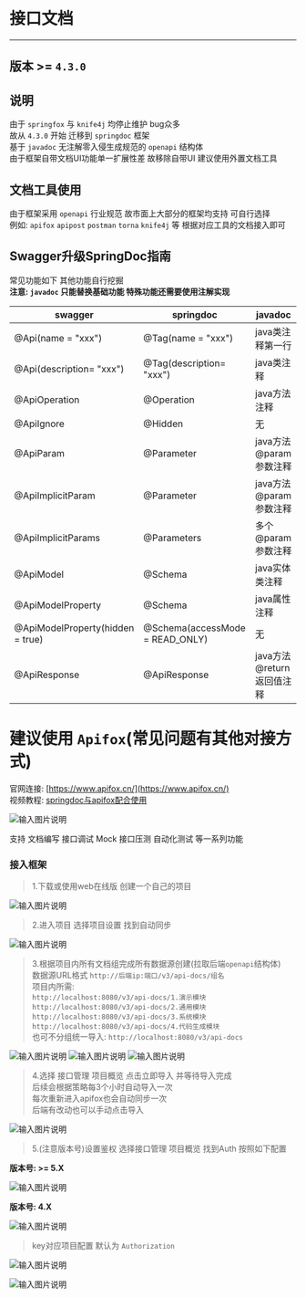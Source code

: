 # 接口文档
- - -
## 版本 >= `4.3.0`
## 说明

由于 `springfox` 与 `knife4j` 均停止维护 bug众多 <br>
故从 `4.3.0` 开始 迁移到 `springdoc` 框架 <br>
基于 `javadoc` 无注解零入侵生成规范的 `openapi` 结构体 <br>
由于框架自带文档UI功能单一扩展性差 故移除自带UI 建议使用外置文档工具

## 文档工具使用
由于框架采用 `openapi` 行业规范 故市面上大部分的框架均支持 可自行选择 <br>
例如: `apifox` `apipost` `postman` `torna` `knife4j` 等 根据对应工具的文档接入即可

## Swagger升级SpringDoc指南

常见功能如下 其他功能自行挖掘 <br>
**注意: `javadoc` 只能替换基础功能 特殊功能还需要使用注解实现**

| swagger                          | springdoc                       | javadoc            |
|----------------------------------|---------------------------------|--------------------|
| @Api(name = "xxx")               | @Tag(name = "xxx")              | java类注释第一行         |
| @Api(description= "xxx")         | @Tag(description= "xxx")        | java类注释            |
| @ApiOperation                    | @Operation                      | java方法注释           | 
| @ApiIgnore                       | @Hidden                         | 无                  | 
| @ApiParam                        | @Parameter                      | java方法@param参数注释   | 
| @ApiImplicitParam                | @Parameter                      | java方法@param参数注释   | 
| @ApiImplicitParams               | @Parameters                     | 多个@param参数注释       | 
| @ApiModel                        | @Schema                         | java实体类注释          | 
| @ApiModelProperty                | @Schema                         | java属性注释           | 
| @ApiModelProperty(hidden = true) | @Schema(accessMode = READ_ONLY) | 无                  | 
| @ApiResponse                     | @ApiResponse                    | java方法@return返回值注释 | 

# 建议使用 `Apifox`(常见问题有其他对接方式)

官网连接: [https://www.apifox.cn/](https://www.apifox.cn/) <br>
视频教程: [springdoc与apifox配合使用](https://www.bilibili.com/video/BV1mr4y1j75M?p=8&vd_source=8f52c77be3233dbdd1c5e332d4d45bfb)

![输入图片说明](https://foruda.gitee.com/images/1678976476639902970/f1617b40_1766278.png "屏幕截图")

支持 文档编写 接口调试 Mock 接口压测 自动化测试 等一系列功能

### 接入框架

> 1.下载或使用web在线版 创建一个自己的项目

![输入图片说明](https://foruda.gitee.com/images/1678976502850663851/7bbd8728_1766278.png "屏幕截图")

> 2.进入项目 选择项目设置 找到自动同步

![输入图片说明](https://foruda.gitee.com/images/1678976508918240326/6a4a61a8_1766278.png "屏幕截图")

> 3.根据项目内所有文档组完成所有数据源创建(拉取后端`openapi`结构体)<br>
数据源URL格式 `http://后端ip:端口/v3/api-docs/组名`<br>
项目内所需:<br>
`http://localhost:8080/v3/api-docs/1.演示模块` <br>
`http://localhost:8080/v3/api-docs/2.通用模块` <br>
`http://localhost:8080/v3/api-docs/3.系统模块` <br>
`http://localhost:8080/v3/api-docs/4.代码生成模块` <br>
也可不分组统一导入: `http://localhost:8080/v3/api-docs` <br>

![输入图片说明](https://foruda.gitee.com/images/1678976514385097727/05c7e0a6_1766278.png "屏幕截图")
![输入图片说明](https://foruda.gitee.com/images/1686626073422245046/df4b6a54_1766278.png "屏幕截图")
![输入图片说明](https://foruda.gitee.com/images/1678976527495742967/79836e7f_1766278.png "屏幕截图")

> 4.选择 接口管理 项目概览 点击立即导入 并等待导入完成<br>
后续会根据策略每3个小时自动导入一次<br>
每次重新进入apifox也会自动同步一次<br>
后端有改动也可以手动点击导入<br>

![输入图片说明](https://foruda.gitee.com/images/1678976534677430926/f32c64c5_1766278.png "屏幕截图")

> 5.(注意版本号)设置鉴权 选择接口管理 项目概览 找到Auth 按照如下配置

**版本号: >= 5.X**

![输入图片说明](https://foruda.gitee.com/images/1690966897370710566/6a688aea_1766278.png "屏幕截图")

**版本号: 4.X**

![输入图片说明](https://foruda.gitee.com/images/1678976539608390075/77246461_1766278.png "屏幕截图")

> key对应项目配置 默认为 `Authorization`

![输入图片说明](https://foruda.gitee.com/images/1678976544342001474/c2ff85d3_1766278.png "屏幕截图")

![输入图片说明](https://foruda.gitee.com/images/1678976549237304743/bcdfadda_1766278.png "屏幕截图")


